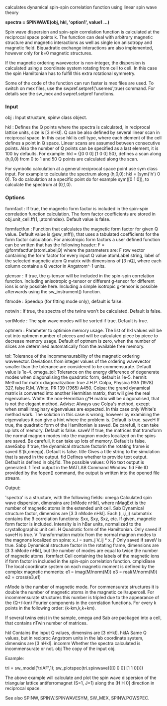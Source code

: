 calculates dynamical spin-spin correlation function using linear spin wave theory

**spectra = SPINWAVE(obj, hkl, 'option1', value1 ...)**

Spin wave dispersion and spin-spin correlation function is calculated at
the reciprocal space points k. The function can deal with arbitrary
magnetic structure and magnetic interactions as well as single ion
anisotropy and magnetic field. Biquadratic exchange interactions are also
implemented, however only for k=0 magnetic structures.

If the magnetic ordering wavevector is non-integer, the dispersion is
calculated using a coordinate system rotating from cell to cell. In this
case the spin Hamiltonian has to fulfill this extra rotational symmetry.

Some of the code of the function can run faster is mex files are used. To
switch on mex files, use the swpref.setpref('usemex',true) command. For
details see the sw_mex and swpref.setpref functions.


### Input

obj
: Input structure, spinw class object.

hkl
: Defines the Q points where the spectra is calculated, in reciprocal
  lattice units, size is [3 nHkl]. Q can be also defined by several
  linear scan in reciprocal space. In this case hkl is cell type, where
  each element of the cell defines a point in Q space. Linear scans are
  assumed between consecutive points. Also the number of Q points can be
  specified as a last element, it is 100 by defaults. For example: hkl =
  {[0 0 0] [1 0 0]  50}, defines a scan along (h,0,0) from 0 to 1 and 50
  Q points are calculated along the scan.

  For symbolic calculation at a general reciprocal space point use sym
  class input. For example to calculate the spectrum along (h,0,0): hkl =
  [sym('h') 0 0]. To do calculation at a specific point do for example
  sym([0 1 0]), to calculate the spectrum at (0,1,0).

### Options

formfact
: If true, the magnetic form factor is included in the
  spin-spin correlation function calculation. The form factor
  coefficients are stored in obj.unit_cell.ff(1,:,atomIndex).
  Default value is false.

formfactfun
: Function that calculates the magnetic form factor for given
  Q value. Default value is @sw_mff(), that uses a tabulated
  coefficients for the form factor calculation. For
  anisotropic form factors a user defined function can be
  written that has the following header:
      F = @formfactfun(atomLabel,Q)
  where the parameters are:
                  F   row vector containing the form factor for every
                      input Q value
                  atomLabel string, label of the selected magnetic atom
                  Q   matrix with dimensions of [3 nQ], where each column
                      contains a Q vector in Angstrom^-1 units.

gtensor
: If true, the g-tensor will be included in the spin-spin
  correlation function. Including anisotropic g-tensor or different
  g-tensor for different ions is only possible here. Including a simple
  isotropic g-tensor is possible afterwards using the sw_instrument()
  function.

fitmode
: Speedup (for fitting mode only), default is false.

notwin
: If true, the spectra of the twins won't be calculated. Default is false.

sortMode
: The spin wave modes will be sorted if true. Default is true.

optmem
: Parameter to optimise memory usage. The list of hkl values
  will be cut into optmem number of pieces and will be
  calculated piece by piece to decrease memory usage. Default
  of optmem is zero, when the number of slices are determined
  automatically from the available free memory.

tol:
Tolerance of the incommensurability of the magnetic
              ordering wavevector. Deviations from integer values of the
              ordering wavevector smaller than the tolerance are
              considered to be commensurate. Default value is 1e-4.
omega_tol:
Tolerance on the energy difference of degenerate modes when
              diagonalising the quadratic form, default is 1e-5.
hermit:
Method for matrix diagonalization:
                  true      J.H.P. Colpa, Physica 93A (1978) 327,
                  false     R.M. White, PR 139 (1965) A450.
              Colpa: the grand dynamical matrix is converted into another
                     Hermitian matrix, that will give the real
                     eigenvalues.
              White: the non-Hermitian g*H matrix will be diagonalised,
                     that is not the elegant method.
              Advise:
              Always use Colpa's method, except when small imaginary
              eigenvalues are expected. In this case only White's method
              work. The solution in this case is wrong, however by
              examining the eigenvalues it can give a hint where the
              problem is.
              Default is true.
saveH         If true, the quadratic form of the Hamiltonian is saved. Be
              carefull, it can take up lots of memory. Default is false.
saveV         If true, the matrices that transform the normal magnon
              modes into the magnon modes localized on the spins are
              saved. Be carefull, it can take up lots of memory.
              Default is false.
saveSabp      If true, the dynamical structure factorin the rotating
              frame is saved S'(k,omega). Default is false.
title         Gives a title string to the simulation that is saved in the
              output.
fid           Defines whether to provide text output. Default is defined
              in obj.fid. The possible values:
                  0       No text output is generated.
                  1       Text output in the MATLAB Command Window.
                  fid     File ID provided by the fopen() command, the
                          output is written into the opened file stream.

Output:

'spectra' is a structure, with the following fields:
omega         Calculated spin wave dispersion, dimensins are
              [nMode nHkl], where nMagExt is the number of magnetic
              atoms in the extended unit cell.
Sab           Dynamical structure factor, dimensins are
              [3 3 nMode nHkl]. Each (:,:,i,j) submatrix contains the
              9 correlation functions: Sxx, Sxy, Sxz, etc. If given,
              magnetic form factor is included. Intensity is in hBar
              units, normalized to the crystallographic unit cell.
H             Quadratic form of the Hamiltonian.
              Only saved if saveH is true.
V             Transformation matrix from the normal magnon modes to the
              magnons localized on spins:
                  x_i = sum_j V_ij * x_j'
              Only saved if saveV is true.
Sabp          Dynamical structure factor in the rotating frame,
              dimensions are [3 3 nMode nHkl], but the number of modes
              are equal to twice the number of magnetic atoms.
formfact      Cell containing the labels of the magnetic ions if form
              factor in included in the spin-spin correlation function.
cmplxBase     The local coordinate system on each magnetic moment is
              defined by the complex magnetic moments:
                  e1 = imag(M/norm(M))
                  e3 = real(M/norm(M))
                  e2 = cross(e3,e1)

nMode is the number of magnetic mode. For commensurate structures it is
double the number of magnetic atoms in the magnetic cell/supercell. For
incommensurate structures this number is tripled due to the appearance of
the (Q+/-km) Fourier components in the correlation functions. For every k
points in the following order: (k-km,k,k+km).

If several twins exist in the sample, omega and Sab are packaged into a
cell, that contains nTwin number of matrices.

hkl           Contains the input Q values, dimensins are [3 nHkl].
hklA          Same Q values, but in reciproc Angstrom units in the
              lab coordinate system, dimensins are [3 nHkl].
incomm        Whether the spectra calculated is incommensurate or not.
obj           The copy of the input obj.

Example:

tri = sw_model('triAF',1);
sw_plotspec(tri.spinwave({[0 0 0] [1 1 0]}))

The above example will calculate and plot the spin wave dispersion of the
triangular lattice antiferromagnet (S=1, J=1) along the [H H 0] direction
in reciprocal space.

See also SPINW, SPINW.SPINWAVESYM, SW_MEX, SPINW.POWSPEC.
